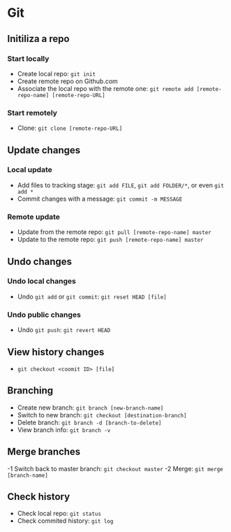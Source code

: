 # Git

## Initiliza a repo

### Start locally
- Create local repo: `git init`
- Create remote repo on Github.com
- Associate the local repo with the remote one: `git remote add [remote-repo-name] [remote-repo-URL]`

### Start remotely
- Clone: `git clone [remote-repo-URL]` 


## Update changes

### Local update
- Add files to tracking stage: `git add FILE`, `git add FOLDER/*`, or even `git add *`
- Commit changes with a message: `git commit -m MESSAGE`

### Remote update
- Update from the remote repo: `git pull [remote-repo-name] master`
- Update to the remote repo: `git push [remote-repo-name] master`


## Undo changes
### Undo local changes
- Undo `git add` or `git commit`: `git reset HEAD [file]`
### Undo public changes
- Undo `git push`: `git revert HEAD`  

## View history changes
- `git checkout <coomit ID> [file]`

## Branching
- Create new branch: `git branch [new-branch-name]`
- Switch to new branch: `git checkout [destination-branch]`
- Delete branch: `git branch -d [branch-to-delete]`
- View branch info: `git branch -v`

## Merge branches
-1 Switch back to master branch: `git checkout master`
-2 Merge: `git merge [branch-name]`

## Check history
- Check local repo: `git status`
- Check commited history: `git log`